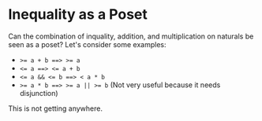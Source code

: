 # Inequality as a Poset

Can the combination of inquality, addition, and multiplication on naturals
be seen as a poset? Let's consider some examples:

* `>= a + b ==> >= a`
* `<= a ==> <= a + b`
* `<= a && <= b ==> < a * b`
* `>= a * b ==> >= a || >= b` (Not very useful because it needs disjunction)

This is not getting anywhere.
